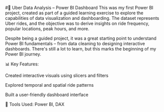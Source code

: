 #🚕 Uber Data Analysis – Power BI Dashboard
This was my first Power BI project, created as part of a guided learning exercise to explore the capabilities of data visualization and dashboarding. The dataset represents Uber rides, and the objective was to derive insights on ride frequency, popular locations, peak hours, and more.

Despite being a guided project, it was a great starting point to understand Power BI fundamentals – from data cleaning to designing interactive dashboards. There's still a lot to learn, but this marks the beginning of my Power BI journey.

📊 Key Features:

Created interactive visuals using slicers and filters

Explored temporal and spatial ride patterns

Built a user-friendly dashboard interface

🔧 Tools Used: Power BI, DAX
